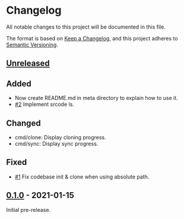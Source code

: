# Changelog

All notable changes to this project will be documented in this file.

The format is based on [Keep a Changelog](https://keepachangelog.com/en/1.0.0/),
and this project adheres to [Semantic Versioning](https://semver.org/spec/v2.0.0.html).

## [Unreleased]

## Added

- Now create README.md in meta directory to explain how to use it.
- [#2](https://github.com/creekorful/srcode/issues/2) Implement srcode ls.

## Changed

- cmd/clone: Display cloning progress.
- cmd/sync: Display sync progress.

## Fixed

- [#1](https://github.com/creekorful/srcode/issues/1) Fix codebase init & clone when using absolute path.

## [0.1.0] - 2021-01-15

Initial pre-release.

[Unreleased]: https://github.com/creekorful/srcode/compare/v0.1.0...HEAD
[0.1.0]: https://github.com/creekorful/srcode/releases/tag/v0.1.0